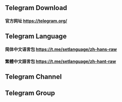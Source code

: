 ## Telegram Download

#### 官方网址 https://telegram.org/

## Telegram Language

#### 简体中文语言包 https://t.me/setlanguage/zh-hans-raw

#### 繁體中文語言包 https://t.me/setlanguage/zh-hant-raw

## Telegram Channel

## Telegram Group
